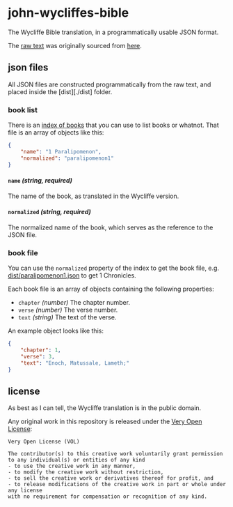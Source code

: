 # john-wycliffes-bible

The Wycliffe Bible translation, in a programmatically usable JSON format.

The [raw text](./raw-text) was originally sourced from
[here](http://wesley.nnu.edu/fileadmin/imported_site/biblical_studies/wycliffe/).

## json files

All JSON files are constructed programmatically from the raw text, and placed
inside the [dist][./dist] folder.

### book list

There is an [index of books](./dist/index.json) that you can use
to list books or whatnot. That file is an array of objects like this:

```json
{
	"name": "1 Paralipomenon",
	"normalized": "paralipomenon1"
}
```

#### `name` *(string, required)*

The name of the book, as translated in the Wycliffe version.

#### `normalized` *(string, required)*

The normalized name of the book, which serves as the reference to
the JSON file.

### book file

You can use the `normalized` property of the index to get the book file,
e.g. [dist/paralipomenon1.json](./dist/paralipomenon1.json) to
get 1 Chronicles.

Each book file is an array of objects containing the following properties:

* `chapter` *(number)* The chapter number.
* `verse` *(number)* The verse number.
* `text` *(string)* The text of the verse.

An example object looks like this:

```json
{
	"chapter": 1,
	"verse": 3,
	"text": "Enoch, Matussale, Lameth;"
}
```

## license

As best as I can tell, the Wycliffe translation is in the public domain.

Any original work in this repository is released
under the [Very Open License](http://veryopenlicense.com):

	Very Open License (VOL)

	The contributor(s) to this creative work voluntarily grant permission
	to any individual(s) or entities of any kind
	- to use the creative work in any manner,
	- to modify the creative work without restriction,
	- to sell the creative work or derivatives thereof for profit, and
	- to release modifications of the creative work in part or whole under any license
	with no requirement for compensation or recognition of any kind.
